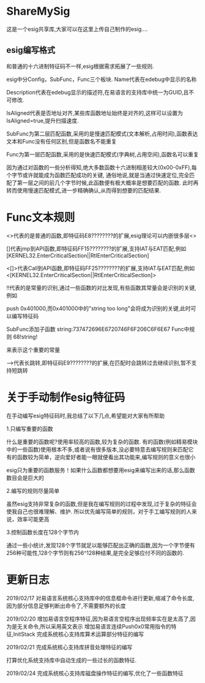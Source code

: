 # ShareMySig
这是一个esig共享库,大家可以在这里上传自己制作的esig....

## esig编写格式

和普通的十六进制特征码不一样,esig根据需求拓展了一些规则.

esig中分Config，SubFunc，Func三个板块.
Name代表在edebug中显示的名称

Description代表在edebug显示的描述符,在易语言的支持库中统一为GUID,且不可修改.

IsAligned代表是否地址对齐,某些库函数地址始终是对齐的,这样可以设置为IsAligned=true,提升扫描速度.

SubFunc为第二层匹配函数,采用的是慢速匹配模式(文本解析,占用时间),函数表达文本和Func没有任何区别,但是函数名不能重复

Func为第一层匹配函数,采用的是快速匹配模式(字典树,占用空间),函数名可以重复

因为通过对函数的一些分析得知,绝大多数函数十六进制相差较大(0x00-0xFF),每个字节或许就能成为函数匹配成功的关键,
通俗地说,就是当通过快速定位,完全匹配了第一层之间的前几个字节时候,此函数便有极大概率是想要匹配的函数.
此时再转而使用慢速匹配模式,进一步精确确认,从而得到想要的匹配结果.

# Func文本规则

<>代表的是普通的函数,即特征码E8????????的扩展,esig理论可以内嵌很多层<>

[]代表jmp到API函数,即特征码FF15????????的扩展,支持IAT与EAT匹配,例如[KERNEL32.EnterCriticalSection||RtlEnterCriticalSection]

<[]>代表Call到API函数,即特征码FF25????????的扩展,支持IAT与EAT匹配,例如<[KERNEL32.EnterCriticalSection||RtlEnterCriticalSection]>

!!代表的是常量的识别,通过一些函数的对比发现,有些函数其常量会是识别的关键,例如

push 0x401000,而0x401000中的"string too long"会将成为识别的关键,此时可以编写特征码

SubFunc添加子函数
string:737472696E6720746F6F206C6F6E67
Func中规则
68!string!

来表示这个重要的常量

-->代表长跳转,即特征码E9????????的扩展,在匹配时会跳转过去继续识别,暂不支持短跳转

# 关于手动制作esig特征码

在手动编写esig特征码时,我总结了以下几点,希望能对大家有所帮助

1.只编写重要的函数

什么是重要的函数呢?使用率较高的函数,较为复杂的函数.
有的函数(例如精易模块中的一些函数)使用根本不多,或者说有很多版本,没必要特意去编写规则来匹配它
有的函数较为简单，逆向爱好者能一眼就便看出其功能来,编写规则的意义也很小

esig只为重要的函数服务！如果什么函数都想要用esig来编写出来的话,那么函数数目会是巨大的

2.编写的规则尽量简单

虽然esig支持非常复杂的函数,但是我在编写规则的过程中发现,过于复杂的特征会使我自己也很难理解、维护.
所以优先编写简单的规则，对于手工编写规则的人来说，效率可能更高

3.控制函数长度在128个字节内

通过一些小统计,发现128个字节就足以能够匹配出正确的函数,因为一个字节便有256种可能性,128个字节则有256^128种结果,是完全足够应付不同的函数的.

# 更新日志

2019/02/17
对易语言系统核心支持库中的信息框命令进行更新,缩减了命令长度,因为部分信息足够判断出命令了,不需要额外的长度

2019/02/20
增加易语言空程序特征,因为易语言空程序出现频率实在是太高了,因为是无关命令,所以采用英文表示
增加易语言连续Push0x0常用指令的特征,InitStack
完成系统核心支持库算术运算部分特征的编写

2019/02/21
完成系统核心支持库拼音处理特征的编写

打算优化系统支持库中自动生成的一些过长的函数特征.

2019/02/24
完成系统核心支持库磁盘操作特征的编写,优化了一些函数特征